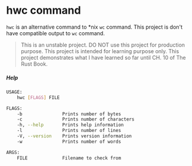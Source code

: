 hwc command
========

`hwc` is an alternative command to *nix `wc` command. This project is don't have compatible output to `wc` command.

> This is an unstable project. DO NOT use this project for production purpose. This project is intended for learning purpose only. This project demonstrates what I have learned so far until CH. 10 of The Rust Book.

##### Help
```bash
USAGE:
    hwc [FLAGS] FILE

FLAGS:
    -b               Prints number of bytes
    -c               Prints number of characters
    -h, --help       Prints help information
    -l               Prints number of lines
    -V, --version    Prints version information
    -w               Prints number of words

ARGS:
    FILE             Filename to check from
```